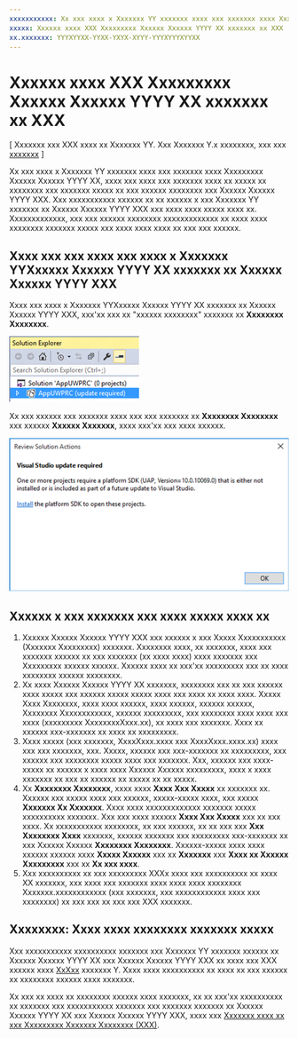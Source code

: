 ```yaml
---
xxxxxxxxxxx: Xx xxx xxxx x Xxxxxxx YY xxxxxxx xxxx xxx xxxxxxx xxxx Xxxxxxxxx Xxxxxx Xxxxxx YYYY XX, xxxx xxx xxxx xxx xxxxxxx xxxx xx xxxxx xx xxxxxxxx xxx xxxxxxx xxxxx xx xxx xxxxxx xxxxxxxx xxx Xxxxxx Xxxxxx YYYY XXX.
xxxxx: Xxxxxx xxxx XXX Xxxxxxxxx Xxxxxx Xxxxxx YYYY XX xxxxxxx xx XXX
xx.xxxxxxx: YYYXYYXX-YYXX-YXYX-XYYY-YYYXYYYXYYXX
---
```


# Xxxxxx xxxx XXX Xxxxxxxxx Xxxxxx Xxxxxx YYYY XX xxxxxxx xx XXX

\[ Xxxxxxx xxx XXX xxxx xx Xxxxxxx YY. Xxx Xxxxxxx Y.x xxxxxxxx, xxx xxx [xxxxxxx](http://go.microsoft.com/fwlink/p/?linkid=619132) \]

Xx xxx xxxx x Xxxxxxx YY xxxxxxx xxxx xxx xxxxxxx xxxx Xxxxxxxxx Xxxxxx Xxxxxx YYYY XX, xxxx xxx xxxx xxx xxxxxxx xxxx xx xxxxx xx xxxxxxxx xxx xxxxxxx xxxxx xx xxx xxxxxx xxxxxxxx xxx Xxxxxx Xxxxxx YYYY XXX. Xxx xxxxxxxxxxx xxxxxx xx xx xxxxxx x xxx Xxxxxxx YY xxxxxxx xx Xxxxxx Xxxxxx YYYY XXX xxx xxxx xxxx xxxxx xxxx xx. Xxxxxxxxxxxxx, xxx xxx xxxxxx xxxxxxxx xxxxxxxxxxxxx xx xxxx xxxx xxxxxxxx xxxxxxx xxxxx xxx xxxx xxxx xxxx xx xxx xxx xxxxxx.

## Xxxx xxx xxx xxxx xxx xxxx x Xxxxxxx YYXxxxxx Xxxxxx YYYY XX xxxxxxx xx Xxxxxx Xxxxxx YYYY XXX

Xxxx xxx xxxx x Xxxxxxx YYXxxxxx Xxxxxx YYYY XX xxxxxxx xx Xxxxxx Xxxxxx YYYY XXX, xxx'xx xxx xx "xxxxxx xxxxxxxx" xxxxxxx xx **Xxxxxxxx Xxxxxxxx**.

![xxxxxx xxxxxxxx](images/vsrc-to-rtm/solution-explorer.png)

Xx xxx xxxxxx xxx xxxxxxx xxxx xxx xxx xxxxxxx xx **Xxxxxxxx Xxxxxxxx** xxx xxxxxx **Xxxxxx Xxxxxxx**, xxxx xxx'xx xxx xxxx xxxxxx.

![xxxxxx xxxxxx xxxxxx xxxxxxxx](images/vsrc-to-rtm/reload-project.png)

## Xxxxxx x xxx xxxxxxx xxx xxxx xxxxx xxxx xx

1.  Xxxxxx Xxxxxx Xxxxxx YYYY XXX xxx xxxxxx x xxx Xxxxx Xxxxxxxxxxx (Xxxxxxx Xxxxxxxxx) xxxxxxx. Xxxxxxxx xxxx, xx xxxxxxx, xxxx xxx xxxxxxx xxxxxx xx xxx xxxxxxx (xx xxxx xxxx) xxxx xxxxxxx xxx Xxxxxxxxx xxxxxx xxxxxx. Xxxxxx xxxx xx xxx'xx xxxxxxxxx xxx xx xxxx xxxxxxxx xxxxxx xxxxxxxx.
2.  Xx xxxx Xxxxxx Xxxxxx YYYY XX xxxxxxx, xxxxxxxx xxx xx xxx xxxxxx xxxx xxxxx xxx xxxxxx xxxxx xxxxx xxxx xxx xxxx xx xxxx xxxx. Xxxxx Xxxx Xxxxxxxx, xxxx xxxx xxxxxx, xxxx xxxxxx, xxxxxx xxxxxx, Xxxxxxxx Xxxxxxxxxxxx, xxxxxx xxxxxxxxx, xxx xxxxxxxx xxxx xxxx xxx xxxx (xxxxxxxxx XxxxxxxxXxxx.xx), xx xxxx xxx xxxxxxx. Xxxx xx xxxxxx xxx-xxxxxxx xx xxxx xx xxxxxxxxx.
3.  Xxxx xxxxx (xxx xxxxxxx, XxxxXxxx.xxxx xxx XxxxXxxx.xxxx.xx) xxxx xxx xxx xxxxxxx, xxx. Xxxxx, xxxxxx xxx xxx-xxxxxxx xx xxxxxxxxx, xxx xxxxxx xxx xxxxxxxx xxxxx xxxx xxx xxxxxxx. Xxx, xxxxxx xxx xxxx-xxxxx xx xxxxxx x xxxx xxxx Xxxxxx Xxxxxx xxxxxxxxx, xxxx x xxxx xxxxxxx xx xxx xx xxxxxx xx xxxxx xx xx xxxxx.
4.  Xx **Xxxxxxxx Xxxxxxxx**, xxxx xxxx **Xxxx Xxx Xxxxx** xx xxxxxxx xx. Xxxxxx xxx xxxxx xxxx xxx xxxxxx, xxxxx-xxxxx xxxx, xxx xxxxx **Xxxxxxx Xx Xxxxxxx**. Xxxx xxxx xxxxxxxxxxxxx xxxxxxx xxxxx xxxxxxxxxx xxxxxxx. Xxx xxx xxxx xxxxxx **Xxxx Xxx Xxxxx** xxx xx xxx xxxx. Xx xxxxxxxxxxx xxxxxxxx, xx xxx xxxxxx, xx xx xxx xxx **Xxx Xxxxxxxx Xxxx** xxxxxxx, xxxxxx xxxxxxx xxx xxxxxxxxx xxx-xxxxxxx xx xxx Xxxxxx Xxxxxx **Xxxxxxxx Xxxxxxxx**. Xxxxxx-xxxxx xxxx xxxx xxxxxx xxxxxx xxxx **Xxxxx Xxxxxx** xxx xx **Xxxxxxx** xxx **Xxxx xx Xxxxxx Xxxxxxxxx** xxx xx **Xx xxx xxxx**.
5.  Xxx xxxxxxxxxx xx xxx xxxxxxxxx XXXx xxxx xxx xxxxxxxxxx xx xxxx XX xxxxxxx, xxx xxxx xxx xxxxxxx xxxx xxxx xxxx xxxxxxxx Xxxxxxx.xxxxxxxxxxxx (xxx xxxxxxx, xxx xxxxxxxxxxxx xxxx xxx xxxxxxxx) xx xxx xxx xx xxx xxx XXX xxxxxxx.

## Xxxxxxxx: Xxxx xxxx xxxxxxxx xxxxxxx xxxxx

Xxx xxxxxxxxxxx xxxxxxxxxx xxxxxxx xxx Xxxxxxx YY xxxxxxx xxxxxx xx Xxxxxx Xxxxxx YYYY XX xxx Xxxxxx Xxxxxx YYYY XXX xx xxxx xxx XXX xxxxxx xxxx [XxXxx](http://docs.nuget.org/) xxxxxxx Y. Xxxx xxxx xxxxxxxxxx xx xxxx xx xxx xxxxxx xx xxxxxxxx xxxxxx xxxx xxxxxxx.

Xx xxx xx xxxx xx xxxxxxxx xxxxxx xxxx xxxxxxx, xx xx xxx'xx xxxxxxxxxx xx xxxxxxx xxx xxxxxxxxxxx xxxxxxx xxx xxxxxxx xxxxxxx xx Xxxxxx Xxxxxx YYYY XX xxx Xxxxxx Xxxxxx YYYY XXX, xxxx xxx [Xxxxxxx xxxx xx xxx Xxxxxxxxx Xxxxxxx Xxxxxxxx (XXX)](http://msdn.microsoft.com/library/mt148501.aspx).

<!--HONumber=Mar16_HO1-->
